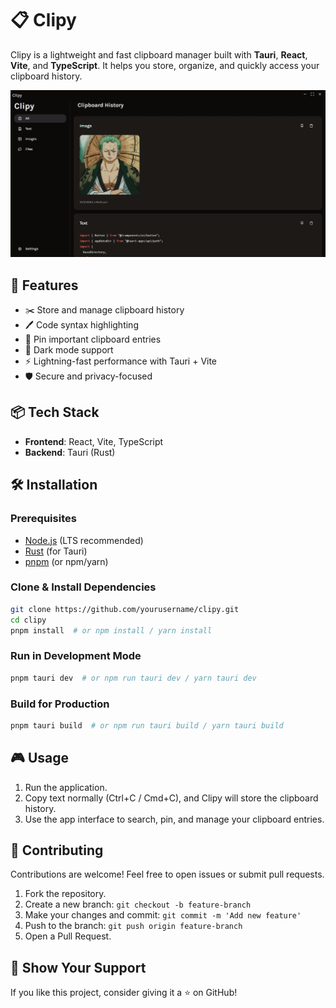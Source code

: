 # 📋 Clipy

Clipy is a lightweight and fast clipboard manager built with **Tauri**, **React**, **Vite**, and **TypeScript**. It helps you store, organize, and quickly access your clipboard history.

![Screenshot](assets/screenshot.png)

## 🚀 Features

- ✂️ Store and manage clipboard history
- 🖊️ Code syntax highlighting
- 📌 Pin important clipboard entries
- 🌙 Dark mode support
- ⚡ Lightning-fast performance with Tauri + Vite
- 🛡️ Secure and privacy-focused

## 📦 Tech Stack

- **Frontend**: React, Vite, TypeScript
- **Backend**: Tauri (Rust)

## 🛠️ Installation

### Prerequisites

- [Node.js](https://nodejs.org/) (LTS recommended)
- [Rust](https://www.rust-lang.org/) (for Tauri)
- [pnpm](https://pnpm.io/) (or npm/yarn)

### Clone & Install Dependencies

```sh
git clone https://github.com/yourusername/clipy.git
cd clipy
pnpm install  # or npm install / yarn install
```

### Run in Development Mode

```sh
pnpm tauri dev  # or npm run tauri dev / yarn tauri dev
```

### Build for Production

```sh
pnpm tauri build  # or npm run tauri build / yarn tauri build
```

## 🎮 Usage

1. Run the application.
2. Copy text normally (Ctrl+C / Cmd+C), and Clipy will store the clipboard history.
3. Use the app interface to search, pin, and manage your clipboard entries.

## 🤝 Contributing

Contributions are welcome! Feel free to open issues or submit pull requests.

1. Fork the repository.
2. Create a new branch: `git checkout -b feature-branch`
3. Make your changes and commit: `git commit -m 'Add new feature'`
4. Push to the branch: `git push origin feature-branch`
5. Open a Pull Request.

## 🌟 Show Your Support

If you like this project, consider giving it a ⭐ on GitHub!
